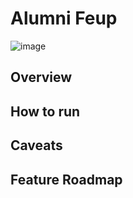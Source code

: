 # Alumni Feup

![image](https://github.com/user-attachments/assets/30b40ad6-b9af-477b-ba25-41d52922434f)

## Overview

## How to run

<!-- TODO: Write this section -->

## Caveats

## Feature Roadmap
